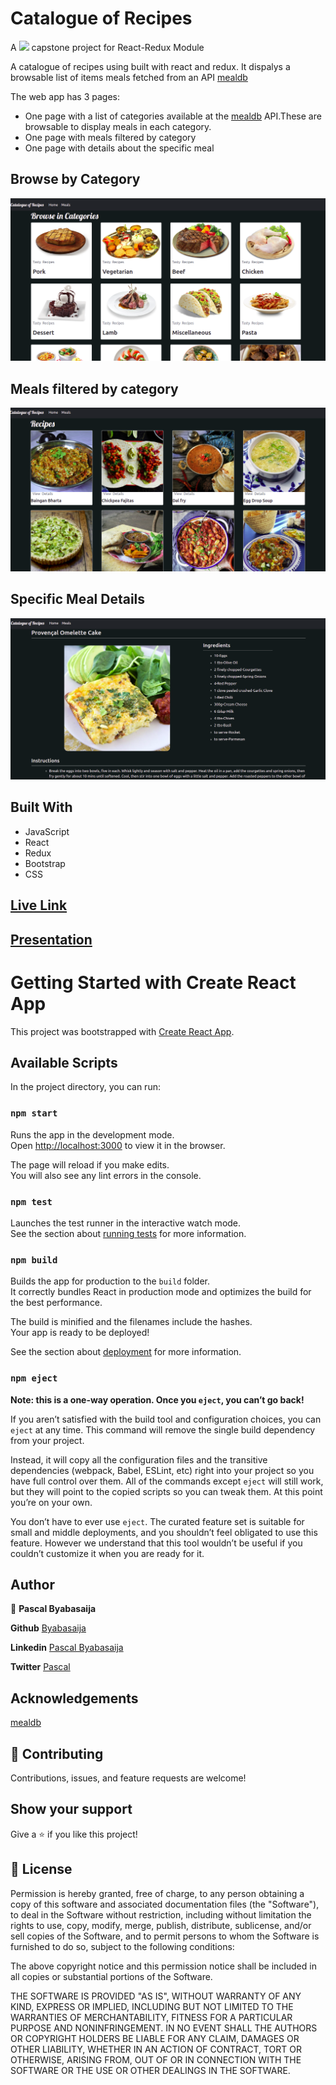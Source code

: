 # Catalogue of Recipes



A  ![](https://img.shields.io/badge/Microverse-blueviolet)  capstone project for React-Redux Module

A catalogue of recipes using built with react and redux. It dispalys a browsable list of items meals fetched from an API
[mealdb](https://www.themealdb.com/api.php)

The web app has 3 pages:
- One page with a list of categories available at the [mealdb](https://www.themealdb.com/api.php) API.These are browsable to display meals in each category.
- One page with meals filtered by category
- One page with details about the specific meal

## Browse by Category
![Screenshot](docs/shot.png)
## Meals filtered by category
![Screenshot](docs/shot1.png)
## Specific Meal Details
![Screenshot](docs/shot2.png)


## Built With

- JavaScript
- React
- Redux
- Bootstrap
- CSS
## [Live Link](https://catalogue-of-recipess.herokuapp.com/)

## [Presentation](https://www.youtube.com/watch?v=umzZ0TgKHcA)
# Getting Started with Create React App

This project was bootstrapped with [Create React App](https://github.com/facebook/create-react-app).

## Available Scripts

In the project directory, you can run:

### `npm start`

Runs the app in the development mode.\
Open [http://localhost:3000](http://localhost:3000) to view it in the browser.

The page will reload if you make edits.\
You will also see any lint errors in the console.

### `npm test`

Launches the test runner in the interactive watch mode.\
See the section about [running tests](https://facebook.github.io/create-react-app/docs/running-tests) for more information.

### `npm build`

Builds the app for production to the `build` folder.\
It correctly bundles React in production mode and optimizes the build for the best performance.

The build is minified and the filenames include the hashes.\
Your app is ready to be deployed!

See the section about [deployment](https://facebook.github.io/create-react-app/docs/deployment) for more information.

### `npm eject`

**Note: this is a one-way operation. Once you `eject`, you can’t go back!**

If you aren’t satisfied with the build tool and configuration choices, you can `eject` at any time. This command will remove the single build dependency from your project.

Instead, it will copy all the configuration files and the transitive dependencies (webpack, Babel, ESLint, etc) right into your project so you have full control over them. All of the commands except `eject` will still work, but they will point to the copied scripts so you can tweak them. At this point you’re on your own.

You don’t have to ever use `eject`. The curated feature set is suitable for small and middle deployments, and you shouldn’t feel obligated to use this feature. However we understand that this tool wouldn’t be useful if you couldn’t customize it when you are ready for it.

## Author

👤 **Pascal Byabasaija**

**Github** [Byabasaija](https://github.com/Byabasaija)

**Linkedin** [Pascal Byabasaija](https://linkedin/in/pascal-byabasaija)

**Twitter** [Pascal](https://twitter.com/byabashaijapoet)

## Acknowledgements
[mealdb](https://www.themealdb.com/api.php)

## 🤝 Contributing

Contributions, issues, and feature requests are welcome!


## Show your support

Give a ⭐️ if you like this project!

## 📝 License


Permission is hereby granted, free of charge, to any person obtaining a copy of this software and associated documentation files (the "Software"), to deal in the Software without restriction, including without limitation the rights to use, copy, modify, merge, publish, distribute, sublicense, and/or sell copies of the Software, and to permit persons to whom the Software is furnished to do so, subject to the following conditions:

The above copyright notice and this permission notice shall be included in all copies or substantial portions of the Software.

THE SOFTWARE IS PROVIDED "AS IS", WITHOUT WARRANTY OF ANY KIND, EXPRESS OR IMPLIED, INCLUDING BUT NOT LIMITED TO THE WARRANTIES OF MERCHANTABILITY, FITNESS FOR A PARTICULAR PURPOSE AND NONINFRINGEMENT. IN NO EVENT SHALL THE AUTHORS OR COPYRIGHT HOLDERS BE LIABLE FOR ANY CLAIM, DAMAGES OR OTHER LIABILITY, WHETHER IN AN ACTION OF CONTRACT, TORT OR OTHERWISE, ARISING FROM, OUT OF OR IN CONNECTION WITH THE SOFTWARE OR THE USE OR OTHER DEALINGS IN THE SOFTWARE.
